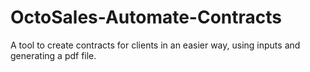 # OctoSales-Automate-Contracts
A tool to create contracts for clients in an easier way, using inputs and generating a pdf file.
